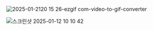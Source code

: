 ![2025-01-2120 15 26-ezgif com-video-to-gif-converter](https://github.com/user-attachments/assets/10a4374f-7f2e-457a-bb75-6a3bd247a048)

![스크린샷 2025-01-12 10 10 42](https://github.com/user-attachments/assets/58e1a40a-59a7-49a4-ab89-64215dd39657)
